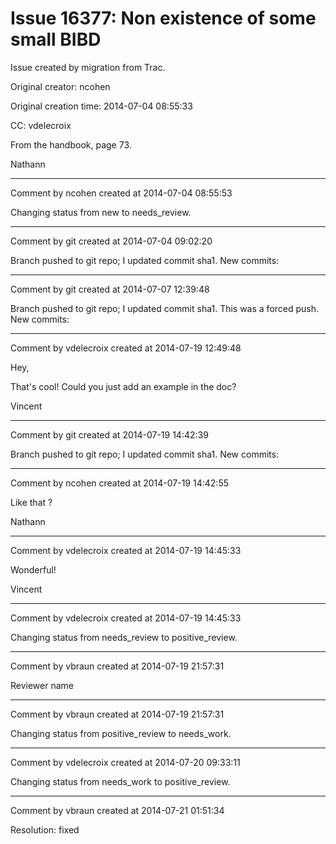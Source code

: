 # Issue 16377: Non existence of some small BIBD

Issue created by migration from Trac.

Original creator: ncohen

Original creation time: 2014-07-04 08:55:33

CC:  vdelecroix

From the handbook, page 73.

Nathann


---

Comment by ncohen created at 2014-07-04 08:55:53

Changing status from new to needs_review.


---

Comment by git created at 2014-07-04 09:02:20

Branch pushed to git repo; I updated commit sha1. New commits:


---

Comment by git created at 2014-07-07 12:39:48

Branch pushed to git repo; I updated commit sha1. This was a forced push. New commits:


---

Comment by vdelecroix created at 2014-07-19 12:49:48

Hey,

That's cool! Could you just add an example in the doc?

Vincent


---

Comment by git created at 2014-07-19 14:42:39

Branch pushed to git repo; I updated commit sha1. New commits:


---

Comment by ncohen created at 2014-07-19 14:42:55

Like that ?

Nathann


---

Comment by vdelecroix created at 2014-07-19 14:45:33

Wonderful!

Vincent


---

Comment by vdelecroix created at 2014-07-19 14:45:33

Changing status from needs_review to positive_review.


---

Comment by vbraun created at 2014-07-19 21:57:31

Reviewer name


---

Comment by vbraun created at 2014-07-19 21:57:31

Changing status from positive_review to needs_work.


---

Comment by vdelecroix created at 2014-07-20 09:33:11

Changing status from needs_work to positive_review.


---

Comment by vbraun created at 2014-07-21 01:51:34

Resolution: fixed
